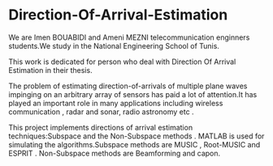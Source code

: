 # Direction-Of-Arrival-Estimation
We are Imen BOUABIDI and Ameni MEZNI telecommunication enginners students.We study in the National Engineering School of Tunis.

This work is dedicated for person who deal with Direction Of Arrival Estimation in their thesis.

The problem of estimating direction-of-arrivals of multiple plane waves impinging on an arbitrary array of sensors has paid a lot of attention.It has played an important role in many applications including wireless communication , radar and sonar, radio astronomy etc .

This project implements directions of arrival estimation techniques:Subspace and the Non-Subspace methods . MATLAB is used for simulating the algorithms.Subspace methods are MUSIC , Root-MUSIC and ESPRIT . Non-Subspace methods are Beamforming and capon.




